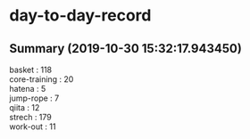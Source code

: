 # day-to-day-record  
## Summary  (2019-10-30 15:32:17.943450)  
basket : 118  
core-training : 20  
hatena : 5  
jump-rope : 7  
qiita : 12  
strech : 179  
work-out : 11  
